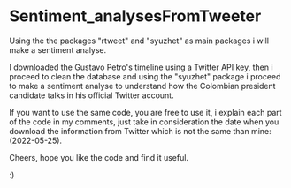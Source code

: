 # Sentiment_analysesFromTweeter

Using the the packages "rtweet" and "syuzhet" as main packages i will make a sentiment analyse. 

I downloaded the Gustavo Petro's timeline using a Twitter API key, then i proceed to clean the database and using the "syuzhet" package i proceed to make a sentiment analyse to understand how the Colombian president candidate talks in his official Twitter account. 

If you want to use the same code, you are free to use it, i explain each part of the code in my comments, just take in consideration the date when you download the information from Twitter which is not the same than mine:(2022-05-25). 

Cheers, hope you like the code and find it useful. 

:)
